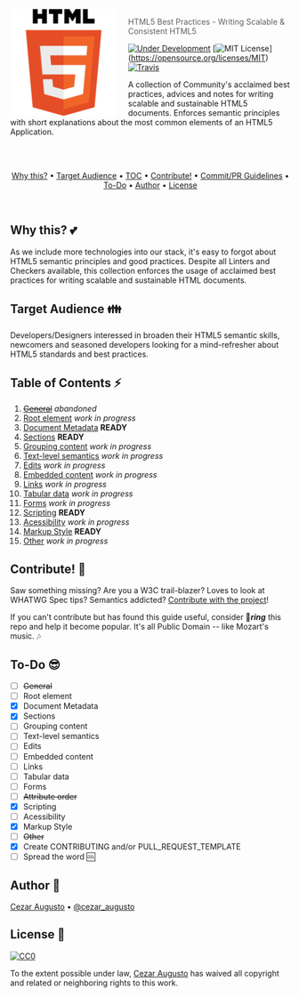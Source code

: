 <img src="HTML5.png" align="left" width="192px" height="192px"/>
<img align="left" width="0" height="192px" hspace="10"/>

> HTML5 Best Practices - Writing Scalable & Consistent HTML5

[![Under Development](https://img.shields.io/badge/under-development-orange.svg)](https://github.com/cezaraugusto/html5-best-practices) [![MIT License](https://img.shields.io/badge/public-domain-lightgrey.svg)] (https://opensource.org/licenses/MIT) [![Travis](https://img.shields.io/travis/cezaraugusto/html5-best-practices.svg)](http://github.com/cezaraugusto/html5-best-practices)

A collection of Community's acclaimed best practices, advices and notes for writing scalable and sustainable HTML5 documents. Enforces semantic principles with short explanations about the most common elements of an HTML5 Application.

<br>
<br>
<p align="center">
<a href="#why-this-two_hearts">Why this?</a> • <a href="#target-audience-family">Target Audience</a> • <a href="#table-of-contents-zap">TOC</a> • <a href="#contribute-dancers">Contribute!</a> • <a href="#commitpr-guidelines-clap">Commit/PR Guidelines</a> • <a href="#to-do-sunglasses">To-Do</a> • <a href="#author-musical_keyboard">Author</a> • <a href="#license-memo">License</a>
</p>
<br>

## Why this? :two_hearts:

As we include more technologies into our stack, it's easy to forgot about HTML5 semantic principles and good practices. Despite all Linters and Checkers available, this collection enforces the usage of acclaimed best practices for writing scalable and sustainable HTML documents.

## Target Audience :family:

Developers/Designers interessed in broaden their HTML5 semantic skills, newcomers and seasoned developers looking for a mind-refresher about HTML5 standards and best practices.

## Table of Contents :zap:

1. ~~[General](#)~~ *abandoned*
2. [Root element](#) *work in progress*
3. [Document Metadata](content/document-metadata.md) **READY**
4. [Sections](content/sections.md) **READY**
5. [Grouping content](#) *work in progress*
6. [Text-level semantics](#) *work in progress*
7. [Edits](#) *work in progress*
8. [Embedded content](#) *work in progress*
9. [Links](#) *work in progress*
10. [Tabular data](#) *work in progress*
11. [Forms](#) *work in progress*
13. [Scripting](content/scripting.md) **READY**
14. [Acessibility](#) *work in progress*
15. [Markup Style](content/markup-style.md) **READY**
16. [Other](#) *work in progress*

## Contribute! :dancers:

Saw something missing? Are you a W3C trail-blazer? Loves to look at WHATWG Spec tips? Semantics addicted? [Contribute with the project](CONTRIBUTING.md)!

If you can't contribute but has found this guide useful, consider :star2:_**ring**_ this repo and help it become popular. It's all Public Domain -- like Mozart's music. :notes:

## To-Do :sunglasses:

- [ ] ~~General~~
- [ ] Root element
- [x] Document Metadata
- [x] Sections
- [ ] Grouping content
- [ ] Text-level semantics
- [ ] Edits
- [ ] Embedded content
- [ ] Links
- [ ] Tabular data
- [ ] Forms
- [ ] ~~Attribute order~~
- [x] Scripting
- [ ] Acessibility
- [x] Markup Style
- [ ] ~~Other~~
- [x] Create CONTRIBUTING and/or PULL_REQUEST_TEMPLATE
- [ ] Spread the word :cool:

## Author :musical_keyboard:

[Cezar Augusto](http://cezar.work) • [@cezar_augusto](http://twitter.com/cezar_augusto)

## License :memo:

[![CC0](https://i.creativecommons.org/p/zero/1.0/88x31.png)](https://creativecommons.org/publicdomain/zero/1.0/)

To the extent possible under law, [Cezar Augusto](mailto:cezaraugusto@outlook.it) has waived all copyright and related or neighboring rights to this work.
